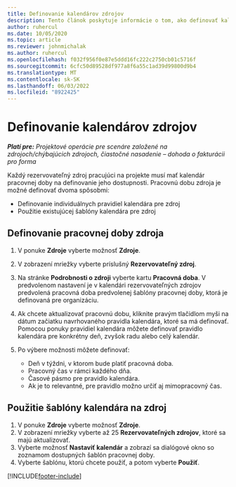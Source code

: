 ```yaml
---
title: Definovanie kalendárov zdrojov
description: Tento článok poskytuje informácie o tom, ako definovať kalendáre pracovných hodín pre zdroje v Project Operations.
author: ruhercul
ms.date: 10/05/2020
ms.topic: article
ms.reviewer: johnmichalak
ms.author: ruhercul
ms.openlocfilehash: f032f956f0e87e5ddd16fc222c2750cb01c5716f
ms.sourcegitcommit: 6cfc50d89528df977a8f6a55c1ad39d99800d9b4
ms.translationtype: MT
ms.contentlocale: sk-SK
ms.lasthandoff: 06/03/2022
ms.locfileid: "8922425"
---
```

# <a name="define-resource-calendars"></a>Definovanie kalendárov zdrojov

_**Platí pre:** Projektové operácie pre scenáre založené na zdrojoch/chýbajúcich zdrojoch, čiastočné nasadenie – dohoda o fakturácii pro forma_

Každý rezervovateľný zdroj pracujúci na projekte musí mať kalendár pracovnej doby na definovanie jeho dostupnosti. Pracovnú dobu zdroja je možné definovať dvoma spôsobmi: 

   - Definovanie individuálnych pravidiel kalendára pre zdroj
   - Použitie existujúcej šablóny kalendára pre zdroj

## <a name="define-a-resources-working-hours"></a>Definovanie pracovnej doby zdroja

1. V ponuke **Zdroje** vyberte možnosť **Zdroje**.
2. V zobrazení mriežky vyberte príslušný **Rezervovateľný zdroj**.
3. Na stránke **Podrobnosti o zdroji** vyberte kartu **Pracovná doba**. V predvolenom nastavení je v kalendári rezervovateľných zdrojov predvolená pracovná doba predvolenej šablóny pracovnej doby, ktorá je definovaná pre organizáciu.
4. Ak chcete aktualizovať pracovnú dobu, kliknite pravým tlačidlom myši na dátum začiatku navrhovaného pravidla kalendára, ktoré sa má definovať. Pomocou ponuky pravidiel kalendára môžete definovať pravidlo kalendára pre konkrétny deň, zvyšok radu alebo celý kalendár.
5. Po výbere možnosti môžete definovať:

    - Deň v týždni, v ktorom bude platiť pracovná doba.
    - Pracovný čas v rámci každého dňa.
    - Časové pásmo pre pravidlo kalendára.
    - Ak je to relevantné, pre pravidlo možno určiť aj mimopracovný čas.

## <a name="applying-a-calendar-template-to-a-resource"></a>Použitie šablóny kalendára na zdroj

1. V ponuke **Zdroje** vyberte možnosť **Zdroje**.
2. V zobrazení mriežky vyberte až 25 **Rezervovateľných zdrojov**, ktoré sa majú aktualizovať.
3. Vyberte možnosť **Nastaviť kalendár** a zobrazí sa dialógové okno so zoznamom dostupných šablón pracovnej doby.
4. Vyberte šablónu, ktorú chcete použiť, a potom vyberte **Použiť**.


[!INCLUDE[footer-include](../includes/footer-banner.md)]